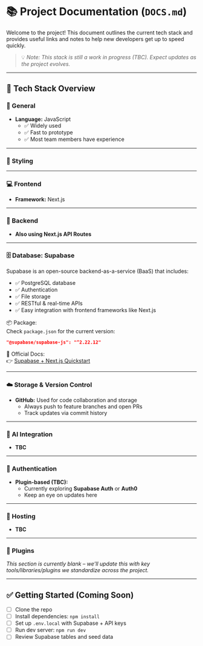 # 📚 Project Documentation (`DOCS.md`)

Welcome to the project! This document outlines the current tech stack and provides useful links and notes to help new developers get up to speed quickly.

> 💡 *Note: This stack is still a work in progress (TBC). Expect updates as the project evolves.*

---

## 🧱 Tech Stack Overview

### 🧠 General
- **Language:** JavaScript  
  - ✅ Widely used  
  - ✅ Fast to prototype  
  - ✅ Most team members have experience  

---

### 🎨 Styling


---

### 💻 Frontend
- **Framework:** Next.js  


---

### 🧠 Backend
- **Also using Next.js API Routes**  


---

### 🗄️ Database: Supabase
Supabase is an open-source backend-as-a-service (BaaS) that includes:
- ✅ PostgreSQL database  
- ✅ Authentication  
- ✅ File storage  
- ✅ RESTful & real-time APIs  
- ✅ Easy integration with frontend frameworks like Next.js

📦 Package:  
Check `package.json` for the current version:  
```json
"@supabase/supabase-js": "^2.22.12"
```

📄 Official Docs:  
👉 [Supabase + Next.js Quickstart](https://supabase.com/docs/guides/getting-started/quickstarts/nextjs)

---

### ☁️ Storage & Version Control
- **GitHub:** Used for code collaboration and storage  
  - Always push to feature branches and open PRs
  - Track updates via commit history

---

### 🤖 AI Integration
- **TBC**  

---

### 🔐 Authentication
- **Plugin-based (TBC):**  
  - Currently exploring **Supabase Auth** or **Auth0**  
  - Keep an eye on updates here

---

### 🚀 Hosting
- **TBC**  


---

### 🧩 Plugins
_This section is currently blank – we'll update this with key tools/libraries/plugins we standardize across the project._

---

## ✅ Getting Started (Coming Soon)
- [ ] Clone the repo  
- [ ] Install dependencies: `npm install`  
- [ ] Set up `.env.local` with Supabase + API keys  
- [ ] Run dev server: `npm run dev`  
- [ ] Review Supabase tables and seed data